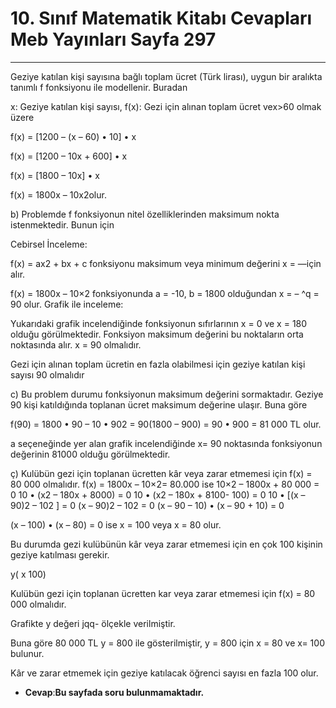 # 10. Sınıf Matematik Kitabı Cevapları Meb Yayınları Sayfa 297

---

Geziye katılan kişi sayısına bağlı toplam ücret (Türk lirası), uygun bir aralıkta tanımlı f fonksiyonu ile modellenir. Buradan

 x: Geziye katılan kişi sayısı, f(x): Gezi için alınan toplam ücret vex>60 olmak üzere

 f(x) = [1200 – (x – 60) • 10] • x

 f(x) = [1200 – 10x + 600] • x

 f(x) = [1800 – 10x] • x

 f(x) = 1800x – 10x2olur.

 b) Problemde f fonksiyonun nitel özelliklerinden maksimum nokta istenmektedir. Bunun için

 Cebirsel İnceleme:

 f(x) = ax2 + bx + c fonksiyonu maksimum veya minimum değerini x = —için alır.

 f(x) = 1800x – 10×2 fonksiyonunda a = -10, b = 1800 olduğundan x = – ^q = 90 olur. Grafik ile inceleme:

 Yukarıdaki grafik incelendiğinde fonksiyonun sıfırlarının x = 0 ve x = 180 olduğu görülmektedir. Fonksiyon maksimum değerini bu noktaların orta noktasında alır. x = 90 olmalıdır.

 Gezi için alınan toplam ücretin en fazla olabilmesi için geziye katılan kişi sayısı 90 olmalıdır

 c) Bu problem durumu fonksiyonun maksimum değerini sormaktadır. Geziye 90 kişi katıldığında toplanan ücret maksimum değerine ulaşır. Buna göre

 f(90) = 1800 • 90 – 10 • 902 = 90(1800 – 900) = 90 • 900 = 81 000 TL olur.

 a seçeneğinde yer alan grafik incelendiğinde x= 90 noktasında fonksiyonun değerinin 81000 olduğu görülmektedir.

 ç) Kulübün gezi için toplanan ücretten kâr veya zarar etmemesi için f(x) = 80 000 olmalıdır. f(x) = 1800x – 10×2= 80.000 ise 10×2 – 1800x + 80 000 = 0 10 • (x2 – 180x + 8000) = 0 10 • (x2 – 180x + 8100- 100) = 0 10 • [(x – 90)2 – 102 ] = 0 (x – 90)2 – 102 = 0 (x – 90 – 10) • (x – 90 + 10) = 0

 (x – 100) • (x – 80) = 0 ise x = 100 veya x = 80 olur.

 Bu durumda gezi kulübünün kâr veya zarar etmemesi için en çok 100 kişinin geziye katılması gerekir.

 y( x 100)

 Kulübün gezi için toplanan ücretten kar veya zarar etmemesi için f(x) = 80 000 olmalıdır.

 Grafikte y değeri jqq- ölçekle verilmiştir.

 Buna göre 80 000 TL y = 800 ile gösterilmiştir, y = 800 için x = 80 ve x= 100 bulunur.

 Kâr ve zarar etmemek için geziye katılacak öğrenci sayısı en fazla 100 olur.

-   **Cevap**:**Bu sayfada soru bulunmamaktadır.**